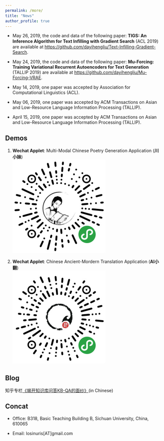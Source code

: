 ```yaml
---
permalink: /more/
title: "News"
author_profile: true
---
```

- May 26, 2019, the code and data of the following paper: **TIGS: An Inference Algorithm for Text Inﬁlling with Gradient Search** (ACL 2019) are available at https://github.com/dayihengliu/Text-Infilling-Gradient-Search.

- May 24, 2019, the code and data of the following paper: **Mu-Forcing: Training Variational Recurrent Autoencoders for Text Generation** (TALLIP 2019) are available at https://github.com/dayihengliu/Mu-Forcing-VRAE.

- May 14, 2019, one paper was accepted by Association for Computational Linguistics (ACL).  

- May 06, 2019, one paper was accepted by ACM Transactions on Asian and Low-Resource Language Information Processing (TALLIP).

- April 15, 2019, one paper was accepted by ACM Transactions on Asian and Low-Resource Language Information Processing (TALLIP).

Demos
------
1. **Wechat Applet**: Multi-Modal Chinese Poetry Generation Application (**川小妹**)  
![Chuanxiaomei](/images/cxm_300.jpg)  

2. **Wechat Applet**: Chinese Ancient-Mordern Translation Application (**AI小翻**)  
![AIxiaofan](/images/xiaofan_300.jpg)  

Blog
------
知乎专栏[《揭开知识库问答KB-QA的面纱》](https://www.zhihu.com/people/liu-da-41-85/columns)(in Chinese)

Concat
------
- Office: B318, Basic Teaching Building B, Sichuan University, China, 610065

- Email: losinuris[AT]gmail.com
